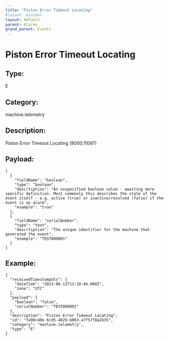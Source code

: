 ```yaml
---
title: "Piston Error Timeout Locating"
#layout: minimal
layout: default
parent: Alarms
grand_parent: Events
---
```


# Piston Error Timeout Locating

## Type:

E

## Category:

machine.telemetry

## Description: 

Piston Error Timeout Locating (8000.11097)

## Payload:

```
[
  {
    "fieldName": "boolean",
    "type": "boolean",
    "descrtiption": "An unspecified boolean value - awaiting more specific definition. Most commonly this describes the state of the event itself - e.g. active (true) or inactive/resolved (false) if the event is an alarm",
    "example": "true"
  },
  {
    "fieldName": "serialNumber",
    "type": "text",
    "descrtiption": "The unique identifier for the machine that generated the event",
    "example": "TEST000001"
  }
]
```

## Example:

```
{
  "receivedTimestampUtc": {
    "dateTime": "2023-06-12T13:10:46.000Z",
    "zone": "UTC"
  },
  "payload": {
    "boolean": "false",
    "serialNumber": "TEST000001"
  },
  "description": "Piston Error Timeout Locating",
  "id": "fa90c48e-6cd5-4829-b063-a7f57f8a2b35",
  "category": "machine.telemetry",
  "type": "E"
}
```
